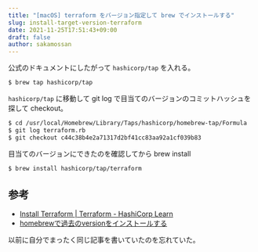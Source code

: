 ```yaml
---
title: "[macOS] terraform をバージョン指定して brew でインストールする"
slug: install-target-version-terraform
date: 2021-11-25T17:51:43+09:00
draft: false
author: sakamossan
---
```


公式のドキュメントにしたがって `hashicorp/tap` を入れる。

```bash
$ brew tap hashicorp/tap
```

`hashicorp/tap` に移動して git log で目当てのバージョンのコミットハッシュを探して checkout。

```bash
$ cd /usr/local/Homebrew/Library/Taps/hashicorp/homebrew-tap/Formula
$ git log terraform.rb
$ git checkout c44c38b4e2a71317d2bf41cc83aa92a1cf039b83
```

目当てのバージョンにできたのを確認してから brew install

```bash
$ brew install hashicorp/tap/terraform
```

## 参考

- [Install Terraform | Terraform - HashiCorp Learn](https://learn.hashicorp.com/tutorials/terraform/install-cli?in=terraform/aws-get-started)
- [homebrewで過去のversionをインストールする](https://blog.n-t.jp/tech/install-old-package-with-brew/)

以前に自分でまったく同じ記事を書いていたのを忘れていた。

